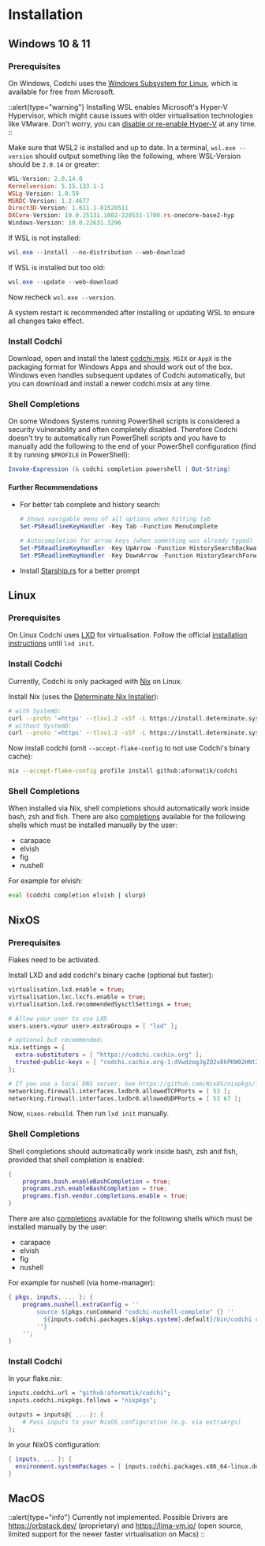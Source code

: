# Installation

## Windows 10 & 11

### Prerequisites

On Windows, Codchi uses the [Windows Subsystem for Linux](https://learn.microsoft.com/en-us/windows/wsl), which is available for free from Microsoft.

::alert{type="warning"}
Installing WSL enables Microsoft's Hyper-V Hypervisor, which might cause issues with older virtualisation technologies like VMware. Don't worry, you can [disable or re-enable Hyper-V](https://learn.microsoft.com/en-us/troubleshoot/windows-client/application-management/virtualization-apps-not-work-with-hyper-v) at any time.
::

Make sure that WSL2 is installed and up to date. In a terminal, `wsl.exe
--version` should output something like the following, where WSL-Version
should be `2.0.14` or greater:
```ps1
WSL-Version: 2.0.14.0
Kernelversion: 5.15.133.1-1
WSLg-Version: 1.0.59
MSRDC-Version: 1.2.4677
Direct3D-Version: 1.611.1-81528511
DXCore-Version: 10.0.25131.1002-220531-1700.rs-onecore-base2-hyp
Windows-Version: 10.0.22631.3296
```
If WSL is not installed:
```ps1
wsl.exe --install --no-distribution --web-download
```
If WSL is installed but too old:
```ps1
wsl.exe --update --web-download
```
Now recheck `wsl.exe --version`.

A system restart is recommended after installing or updating WSL to ensure all changes take effect.

### Install Codchi

Download, open and install the latest
[codchi.msix](https://github.com/aformatik/codchi/releases/latest/download/codchi.msix). `MSIX` or
`AppX` is the packaging format for Windows Apps and should work out of the box.
Windows even handles subsequent updates of Codchi automatically, but you can
download and install a newer codchi.msix at any time.

### Shell Completions

On some Windows Systems running PowerShell scripts is considered a security vulnerability and often completely disabled. Therefore Codchi doesn't try to automatically run PowerShell scripts and you have to manually add the following to the end of your PowerShell configuration (find it by running `$PROFILE` in PowerShell):

```ps1
Invoke-Expression (& codchi completion powershell | Out-String)
```

#### Further Recommendations

- For better tab complete and history search:
    ```ps1
    # Shows navigable menu of all options when hitting tab
    Set-PSReadlineKeyHandler -Key Tab -Function MenuComplete

    # Autocompletion for arrow keys (when something was already typed)
    Set-PSReadlineKeyHandler -Key UpArrow -Function HistorySearchBackward
    Set-PSReadlineKeyHandler -Key DownArrow -Function HistorySearchForward
    ```
- Install [Starship.rs](https://starship.rs/) for a better prompt


## Linux

### Prerequisites

On Linux Codchi uses [LXD](https://canonical.com/lxd) for virtualisation.
Follow the official [installation instructions](https://canonical.com/lxd/install)
until `lxd init`.

### Install Codchi

Currently, Codchi is only packaged with [Nix](https://nixos.org) on Linux. 

Install Nix (uses the [Determinate Nix Installer](https://github.com/DeterminateSystems/nix-installer)):
```bash
# with SystemD:
curl --proto '=https' --tlsv1.2 -sSf -L https://install.determinate.systems/nix | sh -s -- install
# without SystemD:
curl --proto '=https' --tlsv1.2 -sSf -L https://install.determinate.systems/nix | sh -s -- install --init none
```

Now install codchi (omit `--accept-flake-config` to not use Codchi's binary cache):
```bash
nix --accept-flake-config profile install github:aformatik/codchi
```

### Shell Completions

When installed via Nix, shell completions should automatically work inside bash, zsh and fish. There are also [completions](../2.usage/completion.md) available for the following shells which must be installed manually by the user:

- carapace
- elvish
- fig
- nushell

For example for elvish:
```bash
eval (codchi completion elvish | slurp)
```

## NixOS

### Prerequisites

Flakes need to be activated.

Install LXD and add codchi's binary cache (optional but faster):
```nix
virtualisation.lxd.enable = true;
virtualisation.lxc.lxcfs.enable = true;
virtualisation.lxd.recommendedSysctlSettings = true;

# Allow your user to use LXD
users.users.<your user>.extraGroups = [ "lxd" ];

# optional but recommended:
nix.settings = {
  extra-substituters = [ "https://codchi.cachix.org" ];
  trusted-public-keys = [ "codchi.cachix.org-1:dVwdzogJgZO2x8kPKW02HNt2dpd/P/z46pY465MkokY=" ];
};

# If you use a local DNS server. See https://github.com/NixOS/nixpkgs/issues/263359
networking.firewall.interfaces.lxdbr0.allowedTCPPorts = [ 53 ];
networking.firewall.interfaces.lxdbr0.allowedUDPPorts = [ 53 67 ];
```
Now, `nixos-rebuild`. Then run `lxd init` manually.

### Shell Completions

Shell completions should automatically work inside bash, zsh and fish, provided that shell completion is enabled:
```nix
{
    programs.bash.enableBashCompletion = true;
    programs.zsh.enableBashCompletion = true;
    programs.fish.vendor.completions.enable = true;
}
```
There are also [completions](../usage/completion.md) available for the following shells which must be installed manually by the user:

- carapace
- elvish
- fig
- nushell

For example for nushell (via home-manager):
```nix
{ pkgs, inputs, ... }: {
    programs.nushell.extraConfig = ''
        source ${pkgs.runCommand "codchi-nushell-complete" {} ''
          ${inputs.codchi.packages.${pkgs.system}.default}/bin/codchi complete nushell > $out
        ''}
    '';
}
```

### Install Codchi

In your flake.nix:
```nix
inputs.codchi.url = "github:aformatik/codchi";
inputs.codchi.nixpkgs.follows = "nixpkgs";

outputs = inputs@{ ... }: {
    # Pass inputs to your NixOS configuration (e.g. via extraArgs)
};
```
In your NixOS configuration:
```nix
{ inputs, ... }: {
  environment.systemPackages = [ inputs.codchi.packages.x86_64-linux.default ];
}
```

## MacOS

::alert{type="info"}
Currently not implemented. Possible Drivers are <https://orbstack.dev/> (proprietary) and <https://lima-vm.io/> (open source, limited support for the newer faster virtualisation on Macs)
::
